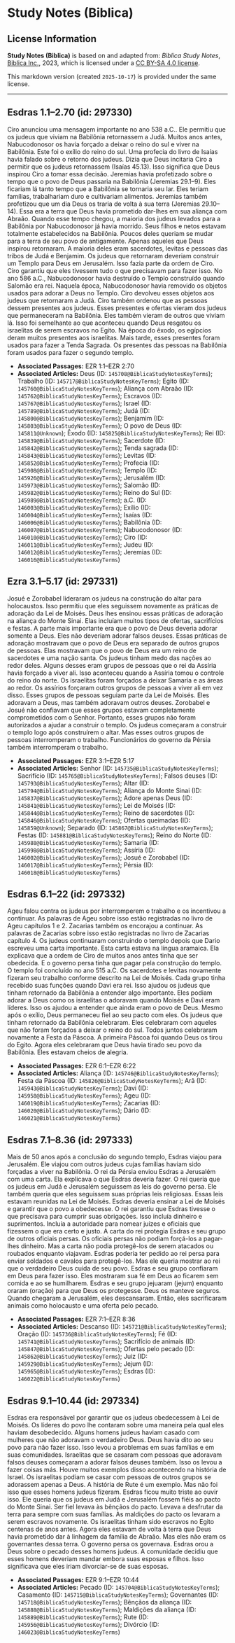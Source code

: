 # Study Notes (Biblica)

## License Information

**Study Notes (Biblica)** is based on and adapted from: _Biblica Study Notes_, [Biblica Inc.](https://www.biblica.com/), 2023, which is licensed under a [CC BY-SA 4.0 license](https://creativecommons.org/licenses/by-sa/4.0/legalcode.en).

This markdown version (created `2025-10-17`) is provided under the same license.



--------------------------------

## Esdras 1.1–2.70 (id: 297330)

Ciro anunciou uma mensagem importante no ano 538 a.C.. Ele permitiu que os judeus que viviam na Babilônia retornassem a Judá. Muitos anos antes, Nabucodonosor os havia forçado a deixar o reino do sul e viver na Babilônia. Este foi o exílio do reino do sul. Uma profecia do livro de Isaías havia falado sobre o retorno dos judeus. Dizia que Deus incitaria Ciro a permitir que os judeus retornassem (Isaías 45\.13\). Isso significa que Deus inspirou Ciro a tomar essa decisão. Jeremias havia profetizado sobre o tempo que o povo de Deus passaria na Babilônia (Jeremias 29\.1–9\). Eles ficariam lá tanto tempo que a Babilônia se tornaria seu lar. Eles teriam famílias, trabalhariam duro e cultivariam alimentos. Jeremias também profetizou que um dia Deus os traria de volta à sua terra (Jeremias 29\.10–14\). Essa era a terra que Deus havia prometido dar\-lhes em sua aliança com Abraão. Quando esse tempo chegou, a maioria dos judeus levados para a Babilônia por Nabucodonosor já havia morrido. Seus filhos e netos estavam totalmente estabelecidos na Babilônia. Poucos deles queriam se mudar para a terra de seu povo de antigamente. Apenas aqueles que Deus inspirou retornaram. A maioria deles eram sacerdotes, levitas e pessoas das tribos de Judá e Benjamim. Os judeus que retornaram deveriam construir um Templo para Deus em Jerusalém. Isso fazia parte da ordem de Ciro. Ciro garantiu que eles tivessem tudo o que precisavam para fazer isso. No ano 586 a.C., Nabucodonosor havia destruído o Templo construído quando Salomão era rei. Naquela época, Nabucodonosor havia removido os objetos usados para adorar a Deus no Templo. Ciro devolveu esses objetos aos judeus que retornaram a Judá. Ciro também ordenou que as pessoas dessem presentes aos judeus. Esses presentes e ofertas vieram dos judeus que permaneceram na Babilônia. Eles também vieram de outros que viviam lá. Isso foi semelhante ao que aconteceu quando Deus resgatou os israelitas de serem escravos no Egito. Na época do êxodo, os egípcios deram muitos presentes aos israelitas. Mais tarde, esses presentes foram usados para fazer a Tenda Sagrada. Os presentes das pessoas na Babilônia foram usados para fazer o segundo templo.

* **Associated Passages:** EZR 1:1–EZR 2:70
* **Associated Articles:** Deus (ID: `145708@BiblicaStudyNotesKeyTerms`); Trabalho (ID: `145717@BiblicaStudyNotesKeyTerms`); Egito (ID: `145760@BiblicaStudyNotesKeyTerms`); Aliança com Abraão (ID: `145762@BiblicaStudyNotesKeyTerms`); Escravos (ID: `145767@BiblicaStudyNotesKeyTerms`); Israel (ID: `145789@BiblicaStudyNotesKeyTerms`); Judá (ID: `145800@BiblicaStudyNotesKeyTerms`); Benjamim (ID: `145803@BiblicaStudyNotesKeyTerms`); O povo de Deus (ID: `145811@Unknown`); Êxodo (ID: `145825@BiblicaStudyNotesKeyTerms`); Rei (ID: `145839@BiblicaStudyNotesKeyTerms`); Sacerdote (ID: `145842@BiblicaStudyNotesKeyTerms`); Tenda sagrada (ID: `145843@BiblicaStudyNotesKeyTerms`); Levitas (ID: `145852@BiblicaStudyNotesKeyTerms`); Profecia (ID: `145908@BiblicaStudyNotesKeyTerms`); Templo (ID: `145926@BiblicaStudyNotesKeyTerms`); Jerusalém (ID: `145973@BiblicaStudyNotesKeyTerms`); Salomão (ID: `145982@BiblicaStudyNotesKeyTerms`); Reino do Sul (ID: `145989@BiblicaStudyNotesKeyTerms`); a.C. (ID: `146003@BiblicaStudyNotesKeyTerms`); Exílio (ID: `146004@BiblicaStudyNotesKeyTerms`); Isaías (ID: `146006@BiblicaStudyNotesKeyTerms`); Babilônia (ID: `146007@BiblicaStudyNotesKeyTerms`); Nabucodonosor (ID: `146010@BiblicaStudyNotesKeyTerms`); Ciro (ID: `146011@BiblicaStudyNotesKeyTerms`); Judeu (ID: `146012@BiblicaStudyNotesKeyTerms`); Jeremias (ID: `146016@BiblicaStudyNotesKeyTerms`)

## Ezra 3.1–5.17 (id: 297331)

Josué e Zorobabel lideraram os judeus na construção do altar para holocaustos. Isso permitiu que eles seguissem novamente as práticas de adoração da Lei de Moisés. Deus lhes ensinou essas práticas de adoração na aliança do Monte Sinai. Elas incluíam muitos tipos de ofertas, sacrifícios e festas. A parte mais importante era que o povo de Deus deveria adorar somente a Deus. Eles não deveriam adorar falsos deuses. Essas práticas de adoração mostravam que o povo de Deus era separado de outros grupos de pessoas. Elas mostravam que o povo de Deus era um reino de sacerdotes e uma nação santa. Os judeus tinham medo das nações ao redor deles. Alguns desses eram grupos de pessoas que o rei da Assíria havia forçado a viver ali. Isso aconteceu quando a Assíria tomou o controle do reino do norte. Os israelitas foram forçados a deixar Samaria e as áreas ao redor. Os assírios forçaram outros grupos de pessoas a viver ali em vez disso. Esses grupos de pessoas seguiam parte da Lei de Moisés. Eles adoravam a Deus, mas também adoravam outros deuses. Zorobabel e Josué não confiavam que esses grupos estavam completamente comprometidos com o Senhor. Portanto, esses grupos não foram autorizados a ajudar a construir o templo. Os judeus começaram a construir o templo logo após construírem o altar. Mas esses outros grupos de pessoas interromperam o trabalho. Funcionários do governo da Pérsia também interromperam o trabalho.

* **Associated Passages:** EZR 3:1–EZR 5:17
* **Associated Articles:** Senhor (ID: `145735@BiblicaStudyNotesKeyTerms`); Sacrifício (ID: `145765@BiblicaStudyNotesKeyTerms`); Falsos deuses (ID: `145793@BiblicaStudyNotesKeyTerms`); Altar (ID: `145794@BiblicaStudyNotesKeyTerms`); Aliança do Monte Sinai (ID: `145837@BiblicaStudyNotesKeyTerms`); Adore apenas Deus (ID: `145841@BiblicaStudyNotesKeyTerms`); Lei de Moisés (ID: `145844@BiblicaStudyNotesKeyTerms`); Reino de sacerdotes (ID: `145846@BiblicaStudyNotesKeyTerms`); Ofertas queimadas (ID: `145859@Unknown`); Separado (ID: `145867@BiblicaStudyNotesKeyTerms`); Festas (ID: `145881@BiblicaStudyNotesKeyTerms`); Reino do Norte (ID: `145988@BiblicaStudyNotesKeyTerms`); Samaria (ID: `145998@BiblicaStudyNotesKeyTerms`); Assíria (ID: `146002@BiblicaStudyNotesKeyTerms`); Josué e Zorobabel (ID: `146017@BiblicaStudyNotesKeyTerms`); Pérsia (ID: `146018@BiblicaStudyNotesKeyTerms`)

## Esdras 6.1–22 (id: 297332)

Ageu falou contra os judeus por interromperem o trabalho e os incentivou a continuar. As palavras de Ageu sobre isso estão registradas no livro de Ageu capítulos 1 e 2\. Zacarias também os encorajou a continuar. As palavras de Zacarias sobre isso estão registradas no livro de Zacarias capítulo 4\. Os judeus continuaram construindo o templo depois que Dario escreveu uma carta importante. Esta carta estava na língua aramaica. Ela explicava que a ordem de Ciro de muitos anos antes tinha que ser obedecida. E o governo persa tinha que pagar pela construção do templo. O templo foi concluído no ano 515 a.C. Os sacerdotes e levitas novamente fizeram seu trabalho conforme descrito na Lei de Moisés. Cada grupo tinha recebido suas funções quando Davi era rei. Isso ajudou os judeus que tinham retornado da Babilônia a entender algo importante. Eles podiam adorar a Deus como os israelitas o adoravam quando Moisés e Davi eram líderes. Isso os ajudou a entender que ainda eram o povo de Deus. Mesmo após o exílio, Deus permaneceu fiel ao seu pacto com eles. Os judeus que tinham retornado da Babilônia celebraram. Eles celebraram com aqueles que não foram forçados a deixar o reino do sul. Todos juntos celebraram novamente a Festa da Páscoa. A primeira Páscoa foi quando Deus os tirou do Egito. Agora eles celebraram que Deus havia tirado seu povo da Babilônia. Eles estavam cheios de alegria.

* **Associated Passages:** EZR 6:1–EZR 6:22
* **Associated Articles:** Aliança (ID: `145746@BiblicaStudyNotesKeyTerms`); Festa da Páscoa (ID: `145826@BiblicaStudyNotesKeyTerms`); Arã (ID: `145943@BiblicaStudyNotesKeyTerms`); Davi (ID: `145958@BiblicaStudyNotesKeyTerms`); Ageu (ID: `146019@BiblicaStudyNotesKeyTerms`); Zacarias (ID: `146020@BiblicaStudyNotesKeyTerms`); Dário (ID: `146021@BiblicaStudyNotesKeyTerms`)

## Esdras 7.1–8.36 (id: 297333)

Mais de 50 anos após a conclusão do segundo templo, Esdras viajou para Jerusalém. Ele viajou com outros judeus cujas famílias haviam sido forçadas a viver na Babilônia. O rei da Pérsia enviou Esdras a Jerusalém com uma carta. Ela explicava o que Esdras deveria fazer. O rei queria que os judeus em Judá e Jerusalém seguissem as leis do governo persa. Ele também queria que eles seguissem suas próprias leis religiosas. Essas leis estavam reunidas na Lei de Moisés. Esdras deveria ensinar a Lei de Moisés e garantir que o povo a obedecesse. O rei garantiu que Esdras tivesse o que precisava para cumprir suas obrigações. Isso incluía dinheiro e suprimentos. Incluía a autoridade para nomear juízes e oficiais que fizessem o que era certo e justo. A carta do rei protegia Esdras e seu grupo de outros oficiais persas. Os oficiais persas não podiam forçá\-los a pagar\-lhes dinheiro. Mas a carta não podia protegê\-los de serem atacados ou roubados enquanto viajavam. Esdras poderia ter pedido ao rei persa para enviar soldados e cavalos para protegê\-los. Mas ele queria mostrar ao rei que o verdadeiro Deus cuida de seu povo. Esdras e seu grupo confiaram em Deus para fazer isso. Eles mostraram sua fé em Deus ao ficarem sem comida e ao se humilharem. Esdras e seu grupo jejuaram (jejum) enquanto oraram (oração) para que Deus os protegesse. Deus os manteve seguros. Quando chegaram a Jerusalém, eles descansaram. Então, eles sacrificaram animais como holocausto e uma oferta pelo pecado.

* **Associated Passages:** EZR 7:1–EZR 8:36
* **Associated Articles:** Descanso (ID: `145721@BiblicaStudyNotesKeyTerms`); Oração (ID: `145736@BiblicaStudyNotesKeyTerms`); Fé (ID: `145741@BiblicaStudyNotesKeyTerms`); Sacrifício de animais (ID: `145847@BiblicaStudyNotesKeyTerms`); Ofertas pelo pecado (ID: `145862@BiblicaStudyNotesKeyTerms`); Juiz (ID: `145929@BiblicaStudyNotesKeyTerms`); Jejum (ID: `145965@BiblicaStudyNotesKeyTerms`); Esdras (ID: `146022@BiblicaStudyNotesKeyTerms`)

## Esdras 9.1–10.44 (id: 297334)

Esdras era responsável por garantir que os judeus obedecessem à Lei de Moisés. Os líderes do povo lhe contaram sobre uma maneira pela qual eles haviam desobedecido. Alguns homens judeus haviam casado com mulheres que não adoravam o verdadeiro Deus. Deus havia dito ao seu povo para não fazer isso. Isso levou a problemas em suas famílias e em suas comunidades. Israelitas que se casaram com pessoas que adoravam falsos deuses começaram a adorar falsos deuses também. Isso os levou a fazer coisas más. Houve muitos exemplos disso acontecendo na história de Israel. Os israelitas podiam se casar com pessoas de outros grupos se adorassem apenas a Deus. A história de Rute é um exemplo. Mas não foi isso que esses homens judeus fizeram. Esdras ficou muito triste ao ouvir isso. Ele queria que os judeus em Judá e Jerusalém fossem fiéis ao pacto do Monte Sinai. Ser fiel levava às bênçãos do pacto. Levava a desfrutar da terra para sempre com suas famílias. As maldições do pacto os levaram a serem escravos novamente. Os israelitas tinham sido escravos no Egito centenas de anos antes. Agora eles estavam de volta à terra que Deus havia prometido dar à linhagem da família de Abraão. Mas eles não eram os governantes dessa terra. O governo persa os governava. Esdras orou a Deus sobre o pecado desses homens judeus. A comunidade decidiu que esses homens deveriam mandar embora suas esposas e filhos. Isso significava que eles iriam divorciar\-se de suas esposas.

* **Associated Passages:** EZR 9:1–EZR 10:44
* **Associated Articles:** Pecado (ID: `145704@BiblicaStudyNotesKeyTerms`); Casamento (ID: `145715@BiblicaStudyNotesKeyTerms`); Governantes (ID: `145718@BiblicaStudyNotesKeyTerms`); Bênçãos da aliança (ID: `145888@BiblicaStudyNotesKeyTerms`); Maldições da aliança (ID: `145889@BiblicaStudyNotesKeyTerms`); Rute (ID: `145956@BiblicaStudyNotesKeyTerms`); Divórcio (ID: `146023@BiblicaStudyNotesKeyTerms`)

